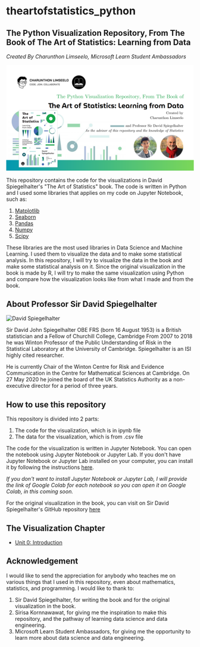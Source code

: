 # theartofstatistics_python

## The Python Visualization Repository, From The Book of The Art of Statistics: Learning from Data

*Created By Charunthon Limseelo, Microsoft Learn Student Ambassadors*

![Thumbnail](./Blog%20Banner.png)

This repository contains the code for the visualizations in David Spiegelhalter's "The Art of Statistics" book. The code is written in Python and I used some libraries that applies on my code on Jupyter Notebook, such as:

1. [Matplotlib](https://matplotlib.org/)
2. [Seaborn](https://seaborn.pydata.org/)
3. [Pandas](https://pandas.pydata.org/)
4. [Numpy](https://numpy.org/)
5. [Scipy](https://www.scipy.org/)

These libraries are the most used libraries in Data Science and Machine Learning. I used them to visualize the data and to make some statistical analysis. In this repository, I will try to visualize the data in the book and make some statistical analysis on it. Since the original visualization in the book is made by R, I will try to make the same visualization using Python and compare how the visualization looks like from what I made and from the book.

## About Professor Sir David Spiegelhalter

![David Spiegelhalter](https://upload.wikimedia.org/wikipedia/commons/3/3e/Sir_David_Spiegelhalter.jpg)

Sir David John Spiegelhalter OBE FRS (born 16 August 1953) is a British statistician and a Fellow of Churchill College, Cambridge From 2007 to 2018 he was Winton Professor of the Public Understanding of Risk in the Statistical Laboratory at the University of Cambridge. Spiegelhalter is an ISI highly cited researcher.

He is currently Chair of the Winton Centre for Risk and Evidence Communication in the Centre for Mathematical Sciences at Cambridge. On 27 May 2020 he joined the board of the UK Statistics Authority as a non-executive director for a period of three years.

## How to use this repository

This repository is divided into 2 parts:

1. The code for the visualization, which is in ipynb file
2. The data for the visualization, which is from .csv file

The code for the visualization is written in Jupyter Notebook. You can open the notebook using Jupyter Notebook or Jupyter Lab. If you don't have Jupyter Notebook or Jupyter Lab installed on your computer, you can install it by following the instructions [here](https://jupyter.org/install). 

*If you don't want to install Jupyter Notebook or Jupyter Lab, I will provide the link of Google Colab for each notebook so you can open it on Google Colab, in this coming soon.*

For the original visualization in the book, you can visit on Sir David Spiegelhalter's GitHub repository [here](https://github.com/dspiegel29/ArtofStatistics)

## The Visualization Chapter

- [Unit 0: Introduction](./Unit_00/unit0.ipynb)

## Acknowledgement

I would like to send the appreciation for anybody who teaches me on various things that I used in this repository, even about mathematics, statistics, and programming. I would like to thank to:

1. Sir David Spiegelhalter, for writing the book and for the original visualization in the book.
2. Sirisa Kornnawawat, for giving me the inspiration to make this repository, and the pathway of learning data science and data engineering.
3. Microsoft Learn Student Ambassadors, for giving me the opportunity to learn more about data science and data engineering.